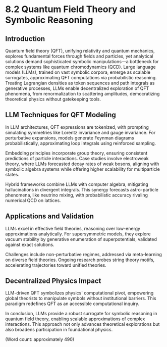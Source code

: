 # 8.2 Quantum Field Theory and Symbolic Reasoning

## Introduction

Quantum field theory (QFT), unifying relativity and quantum mechanics, explores fundamental forces through fields and particles, yet analytical solutions demand sophisticated symbolic manipulations—a bottleneck for complex systems like quantum chromodynamics (QCD). Large language models (LLMs), trained on vast symbolic corpora, emerge as scalable surrogates, approximating QFT computations via probabilistic reasoning. Treating Lagrangian densities as token sequences and path integrals as generative processes, LLMs enable decentralized exploration of QFT phenomena, from renormalization to scattering amplitudes, democratizing theoretical physics without gatekeeping tools.

## LLM Techniques for QFT Modeling

In LLM architectures, QFT expressions are tokenized, with prompting simulating symmetries like Lorentz invariance and gauge invariance. For perturbative expansions, models generate Feynman diagrams probabilistically, approximating loop integrals using reinforced sampling.

Embedding principles incorporate group theory, ensuring consistent predictions of particle interactions. Case studies involve electroweak theory, where LLMs forecasted decay rates of weak bosons, aligning with symbolic algebra systems while offering higher scalability for multiparticle states.

Hybrid frameworks combine LLMs with computer algebra, mitigating hallucinations in divergent integrals. This synergy forecasts astro-particle phenomena, like neutrino mixing, with probabilistic accuracy rivaling numerical QCD on lattices.

## Applications and Validation

LLMs excel in effective field theories, reasoning over low-energy approximations analytically. For supersymmetric models, they explore vacuum stability by generative enumeration of superpotentials, validated against exact solutions.

Challenges include non-perturbative regimes, addressed via meta-learning on diverse field theories. Ongoing research probes string theory motifs, accelerating trajectories toward unified theories.

## Decentralized Physics Impact

LLM-driven QFT symbolizes physics' computational pivot, empowering global theorists to manipulate symbols without institutional barriers. This paradigm redefines QFT as an accessible computational inquiry.

In conclusion, LLMs provide a robust surrogate for symbolic reasoning in quantum field theory, enabling scalable approximations of complex interactions. This approach not only advances theoretical explorations but also broadens participation in foundational physics.

(Word count: approximately 490)